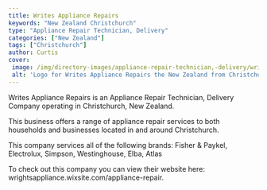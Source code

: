 ```yaml
---
title: Writes Appliance Repairs
keywords: "New Zealand Christchurch"
type: "Appliance Repair Technician, Delivery"
categories: ["New Zealand"]
tags: ["Christchurch"]
author: Curtis
cover: 
 image: /img/directory-images/appliance-repair-technician,-delivery/writes-appliance-repairs.webp
 alt: 'Logo for Writes Appliance Repairs the New Zealand from Christchurch'
---
```


Writes Appliance Repairs is an Appliance Repair Technician, Delivery Company operating in Christchurch, New Zealand.

This business offers a range of appliance repair services to both households and businesses located in and around Christchurch.

This company services all of the following brands: Fisher & Paykel, Electrolux, Simpson, Westinghouse, Elba, Atlas

To check out this company you can view their website here: wrightsappliance.wixsite.com/appliance-repair.
